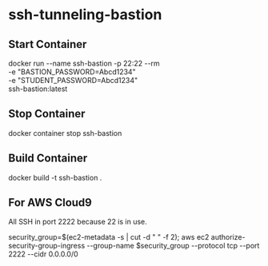 # ssh-tunneling-bastion

## Start Container
docker run --name ssh-bastion -p 22:22 --rm \
    -e "BASTION_PASSWORD=Abcd1234" \
    -e "STUDENT_PASSWORD=Abcd1234" \
    ssh-bastion:latest

## Stop Container
docker container stop ssh-bastion

## Build Container
docker build -t ssh-bastion .


## For AWS Cloud9
All SSH in port 2222 because 22 is in use.

security_group=$(ec2-metadata -s | cut -d " " -f 2);
aws ec2 authorize-security-group-ingress --group-name $security_group --protocol tcp --port 2222 --cidr 0.0.0.0/0